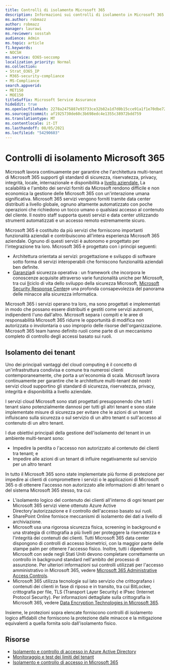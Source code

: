 ```yaml
---
title: Controlli di isolamento Microsoft 365
description: Informazioni sui controlli di isolamento in Microsoft 365
ms.author: robmazz
author: robmazz
manager: laurawi
ms.reviewer: sosstah
audience: Admin
ms.topic: article
f1.keywords:
- NOCSH
ms.service: O365-seccomp
localization_priority: Normal
ms.collection:
- Strat_O365_IP
- M365-security-compliance
- MS-Compliance
search.appverid:
- MET150
- MOE150
titleSuffix: Microsoft Service Assurance
hideEdit: true
ms.openlocfilehash: 2278a2475887e93733ce32b82a1d7d0b15cce91a1f1e70dbe72a6469bdd3e0b7
ms.sourcegitcommit: af1925730de60c3b698edc4e1355c38972bdd759
ms.translationtype: MT
ms.contentlocale: it-IT
ms.lasthandoff: 08/05/2021
ms.locfileid: "54290603"
---
```

# <a name="microsoft-365-isolation-controls"></a>Controlli di isolamento Microsoft 365

Microsoft lavora continuamente per garantire che l'architettura multi-tenant di Microsoft 365 supporti gli standard di sicurezza, riservatezza, privacy, integrità, locale, internazionale e disponibilità a [livello aziendale.](https://www.microsoft.com/trust-center/compliance/compliance-overview) La scalabilità e l'ambito dei servizi forniti da Microsoft rendono difficile e non economica la gestione delle Microsoft 365 con un'interazione umana significativa. Microsoft 365 servizi vengono forniti tramite data center distribuiti a livello globale, ognuno altamente automatizzato con poche operazioni che richiedono un tocco umano o qualsiasi accesso al contenuto del cliente. Il nostro staff supporta questi servizi e data center utilizzando strumenti automatizzati e un accesso remoto estremamente sicuro.

Microsoft 365 è costituito da più servizi che forniscono importanti funzionalità aziendali e contribuiscono all'intera esperienza Microsoft 365 aziendale. Ognuno di questi servizi è autonomo e progettato per l'integrazione tra loro. Microsoft 365 è progettato con i principi seguenti:

- Architettura orientata ai servizi: progettazione e sviluppo di software sotto forma di servizi interoperabili che forniscono funzionalità aziendali ben definite.
- [Garanzia](https://www.microsoft.com/securityengineering/osa)di sicurezza operativa : un framework che incorpora le conoscenze acquisite attraverso varie funzionalità uniche per Microsoft, tra cui [Il](https://www.microsoft.com/sdl/default.aspx)ciclo di vita dello sviluppo della sicurezza Microsoft, [Microsoft Security Response Center](https://www.microsoft.com/msrc)e una profonda consapevolezza del panorama delle minacce alla sicurezza informatica.

Microsoft 365 i servizi operano tra loro, ma sono progettati e implementati in modo che possano essere distribuiti e gestiti come servizi autonomi, indipendenti l'uno dall'altro. Microsoft separa i compiti e le aree di responsabilità Microsoft 365 ridurre le opportunità di modifica non autorizzata o involontaria o uso improprio delle risorse dell'organizzazione. Microsoft 365 team hanno definito ruoli come parte di un meccanismo completo di controllo degli accessi basato sui ruoli.

## <a name="tenant-isolation"></a>Isolamento dei tenant

Uno dei principali vantaggi del cloud computing è il concetto di un'infrastruttura condivisa e comune tra numerosi clienti contemporaneamente, che porta a un'economia di scala. Microsoft lavora continuamente per garantire che le architetture multi-tenant dei nostri servizi cloud supportino gli standard di sicurezza, riservatezza, privacy, integrità e disponibilità a livello aziendale.

I servizi cloud Microsoft sono stati progettati presupponendo che tutti i tenant siano potenzialmente dannosi per tutti gli altri tenant e sono state implementate misure di sicurezza per evitare che le azioni di un tenant influiscano sulla sicurezza o sul servizio di un altro tenant o sull'accesso al contenuto di un altro tenant.

I due obiettivi principali della gestione dell'isolamento del tenant in un ambiente multi-tenant sono:

- Impedire la perdita o l'accesso non autorizzato al contenuto dei clienti tra tenant; e
- Impedire alle azioni di un tenant di influire negativamente sul servizio per un altro tenant

In tutto il Microsoft 365 sono state implementate più forme di protezione per impedire ai clienti di compromettere i servizi o le applicazioni di Microsoft 365 o di ottenere l'accesso non autorizzato alle informazioni di altri tenant o del sistema Microsoft 365 stesso, tra cui:

- L'isolamento logico del contenuto dei clienti all'interno di ogni tenant per Microsoft 365 servizi viene ottenuto Azure Active Directory'autorizzazione e il controllo dell'accesso basato sui ruoli.
- SharePoint Online fornisce meccanismi di isolamento dei dati a livello di archiviazione.
- Microsoft usa una rigorosa sicurezza fisica, screening in background e una strategia di crittografia a più livelli per proteggere la riservatezza e l'integrità dei contenuti dei clienti. Tutti Microsoft 365 data center dispongono di controlli di accesso biometrici, con la maggior parte delle stampe palm per ottenere l'accesso fisico. Inoltre, tutti i dipendenti Microsoft con sede negli Stati Uniti devono completare correttamente un controllo in background standard nell'ambito del processo di assunzione. Per ulteriori informazioni sui controlli utilizzati per l'accesso amministrativo in Microsoft 365, vedere [Microsoft 365 Administrative Access Controls](assurance-administrative-access-controls-overview.md).
- Microsoft 365 utilizza tecnologie sul lato servizio che crittografano i contenuti dei clienti in fase di riposo e in transito, tra cui BitLocker, crittografia per file, TLS (Transport Layer Security) e IPsec (Internet Protocol Security). Per informazioni dettagliate sulla crittografia in Microsoft 365, vedere [Data Encryption Technologies in Microsoft 365](/microsoft-365/compliance/office-365-encryption-in-the-microsoft-cloud-overview).

Insieme, le protezioni sopra elencate forniscono controlli di isolamento logico affidabili che forniscono la protezione dalle minacce e la mitigazione equivalenti a quella fornita solo dall'isolamento fisico.

## <a name="resources"></a>Risorse

- [Isolamento e controllo di accesso in Azure Active Directory](/microsoft-365/enterprise/microsoft-365-isolation-in-azure-active-directory)
- [Monitoraggio e test dei limiti del tenant](assurance-monitoring-and-testing.md)
- [Isolamento e controllo di accesso in Microsoft 365](/microsoft-365/enterprise/microsoft-365-isolation-in-microsoft-365)
